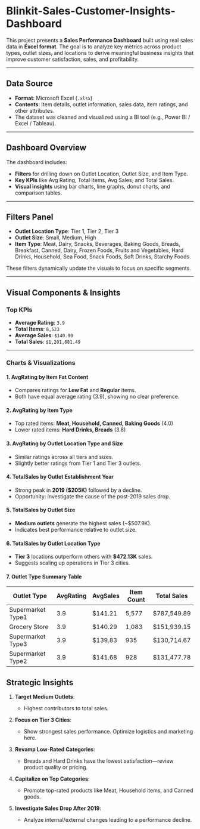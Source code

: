 # Blinkit-Sales-Customer-Insights-Dashboard
This project presents a **Sales Performance Dashboard** built using real sales data in **Excel format**. The goal is to analyze key metrics across product types, outlet sizes, and locations to derive meaningful business insights that improve customer satisfaction, sales, and profitability.

---
## Data Source

- **Format**: Microsoft Excel (`.xlsx`)
- **Contents**: Item details, outlet information, sales data, item ratings, and other attributes.
- The dataset was cleaned and visualized using a BI tool (e.g., Power BI / Excel / Tableau).

---

## Dashboard Overview

The dashboard includes:
- **Filters** for drilling down on Outlet Location, Outlet Size, and Item Type.
- **Key KPIs** like Avg Rating, Total Items, Avg Sales, and Total Sales.
- **Visual insights** using bar charts, line graphs, donut charts, and comparison tables.

---

## Filters Panel

- **Outlet Location Type**: Tier 1, Tier 2, Tier 3
- **Outlet Size**: Small, Medium, High
- **Item Type**: Meat, Dairy, Snacks, Beverages, Baking Goods, Breads, Breakfast, Canned, Dairy, Frozen Foods, Fruits and Vegetables, Hard Drinks, Household, Sea Food, Snack Foods, Soft Drinks, Starchy Foods.

These filters dynamically update the visuals to focus on specific segments.

---

## Visual Components & Insights

###  Top KPIs
- **Average Rating**: `3.9`
- **Total Items**: `8,523`
- **Average Sales**: `$140.99`
- **Total Sales**: `$1,201,681.49`

---

### Charts & Visualizations

#### 1. AvgRating by Item Fat Content
- Compares ratings for **Low Fat** and **Regular** items.
- Both have equal average rating (3.9), showing no clear preference.

#### 2. AvgRating by Item Type
- Top rated items: **Meat, Household, Canned, Baking Goods** (4.0)
- Lower rated items: **Hard Drinks, Breads** (3.8)

#### 3. AvgRating by Outlet Location Type and Size
- Similar ratings across all tiers and sizes.
- Slightly better ratings from Tier 1 and Tier 3 outlets.

#### 4. TotalSales by Outlet Establishment Year
- Strong peak in **2019 ($205K)** followed by a decline.
- Opportunity: investigate the cause of the post-2019 sales drop.

#### 5. TotalSales by Outlet Size
- **Medium outlets** generate the highest sales (~$507.9K).
- Indicates best performance relative to outlet size.

#### 6. TotalSales by Outlet Location Type
- **Tier 3** locations outperform others with **$472.13K** sales.
- Suggests scaling up operations in Tier 3 cities.

#### 7. Outlet Type Summary Table
| Outlet Type         | AvgRating | AvgSales | Item Count | Total Sales     |
|---------------------|-----------|----------|------------|-----------------|
| Supermarket Type1   | 3.9       | $141.21  | 5,577      | $787,549.89     |
| Grocery Store       | 3.9       | $140.29  | 1,083      | $151,939.15     |
| Supermarket Type3   | 3.9       | $139.83  | 935        | $130,714.67     |
| Supermarket Type2   | 3.9       | $141.68  | 928        | $131,477.78     |


##  Strategic Insights

1. **Target Medium Outlets**:
   - Highest contributors to total sales.

2. **Focus on Tier 3 Cities**:
   - Show strongest sales performance. Optimize logistics and marketing here.

3. **Revamp Low-Rated Categories**:
   - Breads and Hard Drinks have the lowest satisfaction—review product quality or pricing.

4. **Capitalize on Top Categories**:
   - Promote top-rated products like Meat, Household items, and Canned goods.

5. **Investigate Sales Drop After 2019**:
   - Analyze internal/external changes leading to a performance decline.

